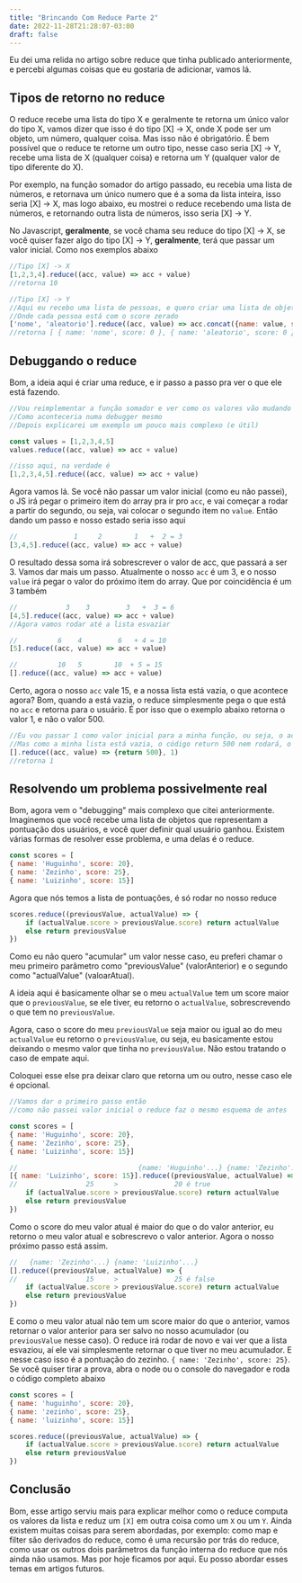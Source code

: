 ```yaml
---
title: "Brincando Com Reduce Parte 2"
date: 2022-11-28T21:28:07-03:00
draft: false
---
```

Eu dei uma relida no artigo sobre reduce que tinha publicado anteriormente, e percebi algumas coisas que eu gostaria de adicionar, vamos lá.

## Tipos de retorno no reduce
O reduce recebe uma lista do tipo X e geralmente te retorna um único valor do tipo X, vamos dizer que isso é do tipo [X] -> X, onde X pode ser um objeto, um número, qualquer coisa. Mas isso não é obrigatório. É bem possível que o reduce te retorne um outro tipo, nesse caso seria [X] -> Y, recebe uma lista de X (qualquer coisa) e retorna um Y (qualquer valor de tipo diferente do X).

Por exemplo, na função somador do artigo passado, eu recebia uma lista de números, e retornava um único numero que é a soma da lista inteira, isso seria [X] -> X, mas logo abaixo, eu mostrei o reduce recebendo uma lista de números, e retornando outra lista de números, isso seria [X] -> Y.

No Javascript, **geralmente**, se você chama seu reduce do tipo [X] -> X, se você quiser fazer algo do tipo [X] -> Y, **geralmente**, terá que passar um valor inicial. Como nos exemplos abaixo

```javascript
//Tipo [X] -> X
[1,2,3,4].reduce((acc, value) => acc + value)
//retorna 10

//Tipo [X] -> Y
//Aqui eu recebo uma lista de pessoas, e quero criar uma lista de objetos
//Onde cada pessoa está com o score zerado
['nome', 'aleatorio'].reduce((acc, value) => acc.concat({name: value, score: 0}), [])
//retorna [ { name: 'nome', score: 0 }, { name: 'aleatorio', score: 0 } ]
```
## Debuggando o reduce
Bom, a ideia aqui é criar uma reduce, e ir passo a passo pra ver o que ele está fazendo.

```javascript
//Vou reimplementar a função somador e ver como os valores vão mudando a cada passo
//Como aconteceria numa debugger mesmo
//Depois explicarei um exemplo um pouco mais complexo (e útil)

const values = [1,2,3,4,5]
values.reduce((acc, value) => acc + value)

//isso aqui, na verdade é
[1,2,3,4,5].reduce((acc, value) => acc + value)
```
Agora vamos lá. Se você não passar um valor inicial (como eu não passei), o JS irá pegar o primeiro item do array pra ir pro `acc`, e vai começar a rodar a partir do segundo, ou seja, vai colocar o segundo item no `value`. Então dando um passo e nosso estado seria isso aqui

```javascript
//              1     2        1   +  2 = 3
[3,4,5].reduce((acc, value) => acc + value)
```
O resultado dessa soma irá sobrescrever o valor de acc, que passará a ser 3. Vamos dar mais um passo. Atualmente o nosso `acc` é um 3, e o nosso `value` irá pegar o valor do próximo item do array. Que por coincidência é um 3 também

```javascript
//            3    3         3   +  3 = 6
[4,5].reduce((acc, value) => acc + value)
//Agora vamos rodar até a lista esvaziar

//          6    4         6   + 4 = 10
[5].reduce((acc, value) => acc + value)

//          10   5        10  + 5 = 15
[].reduce((acc, value) => acc + value)
```
Certo, agora o nosso `acc` vale 15, e a nossa lista está vazia, o que acontece agora? Bom, quando a está vazia, o reduce simplesmente pega o que está no `acc` e retorna para o usuário. É por isso que o exemplo abaixo retorna o valor 1, e não o valor 500.

```javascript
//Eu vou passar 1 como valor inicial para a minha função, ou seja, o acc começará valendo 1
//Mas como a minha lista está vazia, o código return 500 nem rodará, o reduce vai retornar 1 logo
[].reduce((acc, value) => {return 500}, 1)
//retorna 1
```

## Resolvendo um problema possivelmente real
Bom, agora vem o "debugging" mais complexo que citei anteriormente. Imaginemos que você recebe uma lista de objetos que representam a pontuação dos usuários, e você quer definir qual usuário ganhou. Existem várias formas de resolver esse problema, e uma delas é o reduce.

```javascript
const scores = [
{ name: 'Huguinho', score: 20},
{ name: 'Zezinho', score: 25},
{ name: 'Luizinho',	score: 15}]
```

Agora que nós temos a lista de pontuações, é só rodar no nosso reduce
```javascript
scores.reduce((previousValue, actualValue) => {
    if (actualValue.score > previousValue.score) return actualValue
    else return previousValue
})
```
Como eu não quero "acumular" um valor nesse caso, eu preferi chamar o meu primeiro parâmetro como "previousValue" (valorAnterior) e o segundo como "actualValue" (valoarAtual).

A ideia aqui é basicamente olhar se o meu `actualValue` tem um score maior que o `previousValue`, se ele tiver, eu retorno o `actualValue`, sobrescrevendo o que tem no `previousValue`.

Agora, caso o score do meu `previousValue` seja maior ou igual ao do meu `actualValue` eu retorno o `previousValue`, ou seja, eu basicamente estou deixando o mesmo valor que tinha no `previousValue`. Não estou tratando o caso de empate aqui.

Coloquei esse else pra deixar claro que retorna um ou outro, nesse caso ele é opcional.

```javascript
//Vamos dar o primeiro passo então
//como não passei valor inicial o reduce faz o mesmo esquema de antes

const scores = [
{ name: 'Huguinho', score: 20},
{ name: 'Zezinho', score: 25},
{ name: 'Luizinho',	score: 15}]

//                              {name: 'Huguinho'...} {name: 'Zezinho'...}
[{ name: 'Luizinho', score: 15}].reduce((previousValue, actualValue) => {
//                 25     >              20 é true
    if (actualValue.score > previousValue.score) return actualValue
    else return previousValue
})

```
Como o score do meu valor atual é maior do que o do valor anterior, eu retorno o meu valor atual e sobrescrevo o valor anterior. Agora o nosso próximo passo está assim.

```javascript
//   {name: 'Zezinho'...} {name: 'Luizinho'...}
[].reduce((previousValue, actualValue) => {
//                 15     >              25 é false
    if (actualValue.score > previousValue.score) return actualValue
    else return previousValue
})

```
E como o meu valor atual não tem um score maior do que o anterior, vamos retornar o valor anterior para ser salvo no nosso acumulador (ou `previousValue` nesse caso).
O reduce irá rodar de novo e vai ver que a lista esvaziou, aí ele vai simplesmente retornar o que tiver no meu acumulador. E nesse caso isso é a pontuação do zezinho. `{ name: 'Zezinho', score: 25}`. Se você quiser tirar a prova, abra o node ou o console do navegador e roda o código completo abaixo

```javascript
const scores = [
{ name: 'huguinho', score: 20},
{ name: 'zezinho', score: 25},
{ name: 'luizinho',	score: 15}]

scores.reduce((previousValue, actualValue) => {
    if (actualValue.score > previousValue.score) return actualValue
    else return previousValue
})
```

## Conclusão
Bom, esse artigo serviu mais para explicar melhor como o reduce computa os
valores da lista e reduz um `[X]` em outra coisa como um `X` ou um `Y`. Ainda
existem muitas coisas para serem abordadas, por exemplo: como map e filter são
derivados do reduce, como é uma recursão por trás do reduce, como usar os
outros dois parâmetros da função interna do reduce que nós ainda não usamos.
Mas por hoje ficamos por aqui. Eu posso abordar esses temas em artigos futuros.
